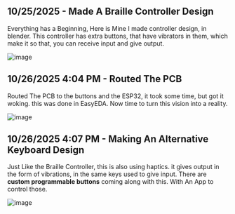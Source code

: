 <!--
  ===================    !!READ THIS NOTICE!!   ====================
  DO NOT edit this file manually. Your changes WILL BE OVERWRITTEN!
  This journal is auto generated and updated by Hack Club Blueprint.
  To edit this file, please edit your journal entries on Blueprint.
  ==================================================================
-->

## 10/25/2025 - Made A Braille Controller Design  

Everything has a Beginning, Here is Mine
I made controller design, in blender. This controller has extra buttons, that have vibrators in them, which make it so that, you can receive input and give output.

![image](https://blueprint.hackclub.com/user-attachments/blobs/proxy/eyJfcmFpbHMiOnsiZGF0YSI6NTM1MCwicHVyIjoiYmxvYl9pZCJ9fQ==--7bb71841fb0c9e19cedbe91e82d8e77381f92a33/image.png)
  

## 10/26/2025 4:04 PM - Routed The PCB  

Routed The PCB to the buttons and the ESP32, it took some time, but got it woking. this was done in EasyEDA. Now time to turn this vision into a reality.

![image](https://blueprint.hackclub.com/user-attachments/blobs/proxy/eyJfcmFpbHMiOnsiZGF0YSI6NTY4MiwicHVyIjoiYmxvYl9pZCJ9fQ==--cf7efbd4e8e77143fa9dd3f6ab3f7e4c554e774c/image.png)
  

## 10/26/2025 4:07 PM - Making An Alternative Keyboard Design  

Just Like the Braille Controller, this is also using haptics. it gives output in the form of vibrations, in the same keys used to give input. There are **custom programmable buttons** coming along with this. With An App to control those.

![image](https://blueprint.hackclub.com/user-attachments/blobs/proxy/eyJfcmFpbHMiOnsiZGF0YSI6NTY4NCwicHVyIjoiYmxvYl9pZCJ9fQ==--c88b71e07bc63fd7a46c8849371901b9c8cc82c4/image.png)
  

